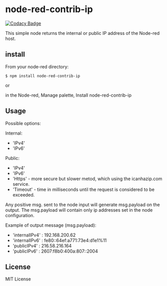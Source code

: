 # node-red-contrib-ip

[![Codacy Badge](https://api.codacy.com/project/badge/Grade/7031e8a1b0784a81a8d79e19818549f3)](https://app.codacy.com/app/okhiroyuki/node-red-contrib-ip?utm_source=github.com&utm_medium=referral&utm_content=okhiroyuki/node-red-contrib-ip&utm_campaign=Badge_Grade_Dashboard)

This simple node returns the internal or public IP address of the Node-red host.

## install

From your node-red directory:
```
$ npm install node-red-contrib-ip
```
or

in the Node-red, Manage palette, Install node-red-contrib-ip

## Usage



Possible options:

Internal:

* 'IPv4'
* 'IPv6'

Public:

* 'IPv4'
* 'IPv6'
* 'Https' - more secure but slower metod, which using the icanhazip.com service.
* 'Timeout' - time in milliseconds until the request is considered to be exceeded.

Any positive msg. sent to the node input will generate msg.payload on the output. The msg.payload will contain only ip addresses set in the node configuration.

Example of output message (msg.payload):

* 'internalIPv4' : 192.168.200.62
* 'internalIPv6' : fe80::64ef:a771:73e4:d1e1%11
* 'publicIPv4' : 216.58.216.164
* 'publicIPv6' : 2607:f8b0:400a:807::2004

## License

MIT License
